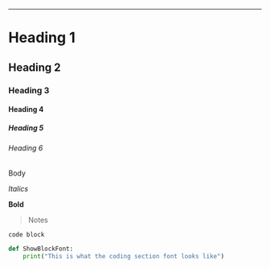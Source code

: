 
---

# Heading 1

## Heading 2

### Heading 3

#### Heading 4

##### Heading 5

###### Heading 6

Body

*Italics*

**Bold**

> Notes

`code block`

```python 
def ShowBlockFont: 
	print("This is what the coding section font looks like")
```